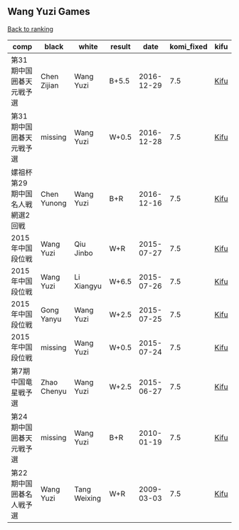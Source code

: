 ## Wang Yuzi Games

[Back to ranking](../../index.md)




| **comp** | **black** | **white** | **result** | **date** | **komi_fixed** | **kifu** | 
| --- | --- | --- | --- | --- | --- | --- |
| 第31期中国囲碁天元戦予選 | Chen Zijian | Wang Yuzi | B+5.5 | 2016-12-29 | 7.5 | [Kifu](https://kifudepot.net/kifucontents.php?id=lC7F8gqDeYteWQIztS4RPw%3D%3D) | 
| 第31期中国囲碁天元戦予選 | missing | Wang Yuzi | W+0.5 | 2016-12-28 | 7.5 | [Kifu](https://kifudepot.net/kifucontents.php?id=CJqwnj6E8YS98zBm%2BUWrNA%3D%3D) | 
| 嫘祖杯第29期中国名人戦網選2回戦 | Chen Yunong | Wang Yuzi | B+R | 2016-12-16 | 7.5 | [Kifu](https://kifudepot.net/kifucontents.php?id=JF5opLWPrDi09GO6TsKswQ%3D%3D) | 
| 2015年中国段位戦 | Wang Yuzi | Qiu Jinbo | W+R | 2015-07-27 | 7.5 | [Kifu](https://kifudepot.net/kifucontents.php?id=6tHQLtZNInHGLBqVzMGM4w%3D%3D) | 
| 2015年中国段位戦 | Wang Yuzi | Li Xiangyu | W+6.5 | 2015-07-26 | 7.5 | [Kifu](https://kifudepot.net/kifucontents.php?id=uMa%2Ba2Gn%2F1jq9A2kpn9Qyw%3D%3D) | 
| 2015年中国段位戦 | Gong Yanyu | Wang Yuzi | W+2.5 | 2015-07-25 | 7.5 | [Kifu](https://kifudepot.net/kifucontents.php?id=8cSlYOi%2BuNHtansVg%2Fj9VQ%3D%3D) | 
| 2015年中国段位戦 | missing | Wang Yuzi | W+0.5 | 2015-07-24 | 7.5 | [Kifu](https://kifudepot.net/kifucontents.php?id=7QdczTLA7yilejjwBrWUGQ%3D%3D) | 
| 第7期中国竜星戦予選 | Zhao Chenyu | Wang Yuzi | W+2.5 | 2015-06-27 | 7.5 | [Kifu](https://kifudepot.net/kifucontents.php?id=jujf8oQgXOqh3g3Bh0p46g%3D%3D) | 
| 第24期中国囲碁天元戦予選 | missing | Wang Yuzi | B+R | 2010-01-19 | 7.5 | [Kifu](https://kifudepot.net/kifucontents.php?id=1VeMR3TFqqHNvbUl5FPLAg%3D%3D) | 
| 第22期中国囲碁名人戦予選 | Wang Yuzi | Tang Weixing | W+R | 2009-03-03 | 7.5 | [Kifu](https://kifudepot.net/kifucontents.php?id=CkbPpagG%2FtcAb3%2FaA0tWFg%3D%3D) |





